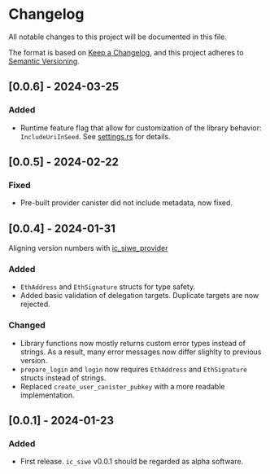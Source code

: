# Changelog

All notable changes to this project will be documented in this file.

The format is based on [Keep a Changelog](https://keepachangelog.com/en/1.0.0/),
and this project adheres to [Semantic Versioning](https://semver.org/spec/v2.0.0.html).

## [0.0.6] - 2024-03-25

### Added

- Runtime feature flag that allow for customization of the library behavior: `IncludeUriInSeed`. See [settings.rs](./src/settings.rs) for details.

## [0.0.5] - 2024-02-22

### Fixed

- Pre-built provider canister did not include metadata, now fixed.

## [0.0.4] - 2024-01-31

Aligning version numbers with [ic_siwe_provider](https://github.com/kristoferlund/ic-siwe/tree/main/packages/ic_siwe_provider)

### Added

- `EthAddress` and `EthSignature` structs for type safety.
- Added basic validation of delegation targets. Duplicate targets are now rejected.

### Changed
- Library functions now mostly returns custom error types instead of strings. As a result, many error messages now differ slighlty to previous version.
- `prepare_login` and `login` now requires `EthAddress` and `EthSignature` structs instead of strings.
- Replaced `create_user_canister_pubkey` with a more readable implementation.


##

## [0.0.1] - 2024-01-23

### Added

- First release. `ic_siwe` v0.0.1 should be regarded as alpha software.
